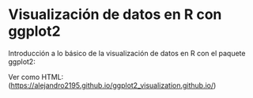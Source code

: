 # Visualización de datos en R con ggplot2
Introducción a lo básico de la visualización de datos en R con el paquete ggplot2:

Ver como HTML:
(https://alejandro2195.github.io/ggplot2_visualization.github.io/)

